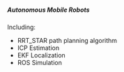 ##### Autonomous Mobile Robots
Including:

- RRT_STAR path planning algorithm
- ICP Estimation
- EKF Localization
- ROS Simulation
